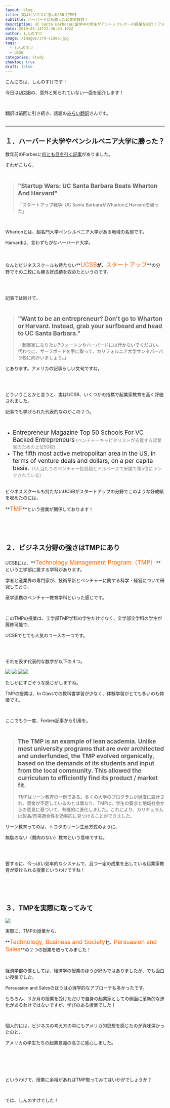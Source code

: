 ```yaml
---
layout: blog
title: 実はビジネスに強いUCSB【TMP】
subtitle: ハーバードにも勝った起業家教育！
description: UC Santa Barbaraに留学中の学生がアントレプレナーの授業を紹介！アメリカで企業？カリフォルニア大学サンタバーバラ校はベンチャー教育に強い？
date: 2019-05-14T22:36:53.102Z
author: しんのすけ
image: /images/3rd-video.jpg
tags:
  - しんのすけ
  - UCSB
categories: Study
showtoc: true
draft: false
---
```

こんにちは、しんのすけです！

今日は[UCSB](https://www.ryugaku-real.com/university-of-california-santa-barbara/)の、意外と知られていない一面を紹介します！

<br>

翻訳は前回に引き続き、話題の[みらい翻訳](https://miraitranslate.com/trial/)さんです。
<br><br>

- - -

## １．ハーバード大学やペンシルベニア大学に勝った？

数年前のForbesに[何とも目を引く記事](https://www.forbes.com/sites/johngreathouse/2014/09/14/startup-wars-uc-santa-barbara-beats-wharton-and-harvard/#462c5430c064)がありました。

それがこちら。

<br>

> <span style="font-size: 14pt;">**"Startup Wars: UC Santa Barbara Beats Wharton And Harvard"**
>
> 「スタートアップ戦争: UC Santa BarbaraがWhartonとHarvardを破った」</span>

<br>

Whartonとは、超名門大学ペンシルベニア大学がある地域の名前です。

Harvardは、言わずもがなハーバード大学。

<br>

なんとビジネススクールも持たない**<span style="color: #ff6600; font-size: 14pt;">UCSB</span>**が、**<span style="color: #ff6600; font-size: 14pt;">スタートアップ</span>**の分野でその二校にも勝る好成績を収めたというのです。

<br><br>

記事では続けて、

<br>

> <span style="font-size: 14pt;">**"Want to be an entrepreneur? Don't go to Wharton or Harvard. Instead, grab your surfboard and head to UC Santa Barbara."**
>
> 「起業家になりたい?ウォートンやハーバードには行かないでください。代わりに、サーフボードを手に取って、カリフォルニア大学サンタバーバラ校に向かいましょう。」</span>

とあります。アメリカの記事らしい文句ですね。

<br><br>

どういうことかと言うと、実はUCSB、いくつかの指標で起業家教育を高く評価されました。

記事でも挙げられた代表的なのがこの２つ。

<br>

* <span style="font-size: 14pt;">Entrepreneur Magazine Top 50 Schools For VC Backed Entrepreneurs</span> <span style="color: #808080;">(ベンチャーキャピタリストが支援する起業家のための上位50校)</span> 
* <span style="font-size: 14pt;">The fifth most active metropolitan area in the US, in terms of venture deals and dollars, on a per capita basis.</span><span style="color: #808080;">（1人当たりのベンチャー投資額とドルベースで米国で第5位にランクされている）</span>
  <br><br>

ビジネススクールも持たないUCSBがスタートアップの分野でこのような好成績を収めたのには、

**<span style="color: #ff6600; font-size: 14pt;">TMP</span>**という授業が関係しております！

<br><br><br>

## ２．ビジネス分野の強さはTMPにあり

UCSBには、**<span style="color: #ff6600; font-size: 14pt;">Technology Management Program（TMP）</span>**という工学部に属する学科があります。

学者と産業界の専門家が、技術革新とベンチャーに関する科学・経営について研究しており、

産学連携のベンチャー教育学科といった感じです。

<br>

このTMPの授業は、工学部TMP学科の学生だけでなく、全学部全学科の学生が履修可能で、

UCSBでとても人気のコースの一つです。

<br><br>

それを表す代表的な数字が以下の４つ。

![](https://www.ryugaku-real.com/wp-content/uploads/2019/05/TMP-Graphic-1_0.jpg) ![](https://www.ryugaku-real.com/wp-content/uploads/2019/05/TMP-Graphic-2.jpg) ![](https://www.ryugaku-real.com/wp-content/uploads/2019/05/TMP-Graphic-4.jpg)![](https://www.ryugaku-real.com/wp-content/uploads/2019/05/TMP-Graphic-3.jpg)

たしかにすごそうな感じがしますね。

TMPの授業は、In Classでの教科書学習が少なく、体験学習がとても多いのも特徴です。

<br>

ここでもう一度、Forbes記事から引用を。

<br>

> <span style="font-size: 14pt;"> **The TMP is an example of lean academia. Unlike most university programs that are over architected and underfunded, the TMP evolved organically, based on the demands of its students and input from the local community. This allowed the curriculum to efficiently find its product / market fit.**
>
> TMPはリーン教育の一例である。多くの大学のプログラムが過度に設計され、資金が不足しているのとは異なり、TMPは、学生の要求と地域社会からの意見に基づいて、有機的に進化しました。これにより、カリキュラムは製品/市場適合性を効率的に見つけることができました。</span>

リーン教育ってのは、トヨタのリーン生産方式のように、

無駄のない（贅肉のない）教育という意味ですね。

<br><br>

要するに、今っぽい効率的なシステムで、且つ一定の成果を出している起業家教育が受けられる授業というわけですね！

<br><br><br>

## ３．TMPを実際に取ってみて

![](https://www.ryugaku-real.com/wp-content/uploads/2019/05/https___cdn.evbuc_.com_images_50994325_25139909071_1_original.jpg)

実際に、TMPの授業から、

**<span style="color: #ff6600; font-size: 14pt;">Technology, Business and Society</span>**と、**<span style="color: #ff6600; font-size: 14pt;">Persuasion and Sales</span>**の２つの授業を取ってみました！

<br>

経済学部の僕としては、経済学の授業のほうが好みではありましたが、でも面白い授業でした。

Persuasion and Salesのほうは心理学的なアプローチも多かったです。

もちろん、３か月の授業を受けただけで自身の起業家としての側面に革新的な進化があるわけではないですが、学びのある授業でした！

<br>

個人的には、ビジネスの考え方の中にもアメリカ的思想を感じたのが興味深かったのと、

アメリカの学生たちの起業意識の高さに感心しました。

<br><br><br><br>

というわけで、授業に余裕があればTMP取ってみてはいかがでしょうか？

<br>

では、しんのすけでした！
